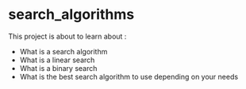 # search_algorithms 

This project is about to learn about :

- What is a search algorithm  
- What is a linear search  
- What is a binary search  
- What is the best search algorithm to use depending on your needs  